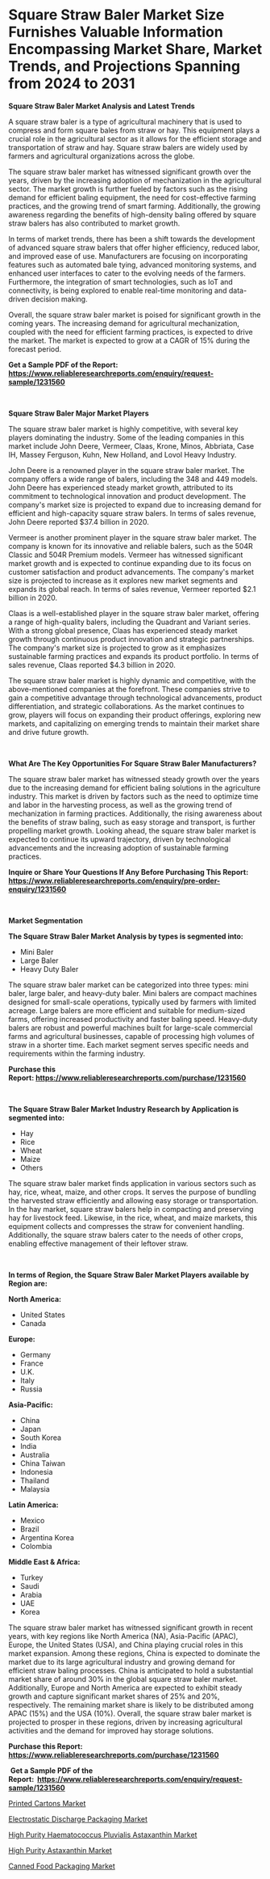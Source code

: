 <p><h1>Square Straw Baler Market Size Furnishes Valuable Information Encompassing Market Share, Market Trends, and Projections Spanning from 2024 to 2031</h1></p><p><strong>Square Straw Baler Market Analysis and Latest Trends</strong></p>
<p><p>A square straw baler is a type of agricultural machinery that is used to compress and form square bales from straw or hay. This equipment plays a crucial role in the agricultural sector as it allows for the efficient storage and transportation of straw and hay. Square straw balers are widely used by farmers and agricultural organizations across the globe.</p><p>The square straw baler market has witnessed significant growth over the years, driven by the increasing adoption of mechanization in the agricultural sector. The market growth is further fueled by factors such as the rising demand for efficient baling equipment, the need for cost-effective farming practices, and the growing trend of smart farming. Additionally, the growing awareness regarding the benefits of high-density baling offered by square straw balers has also contributed to market growth.</p><p>In terms of market trends, there has been a shift towards the development of advanced square straw balers that offer higher efficiency, reduced labor, and improved ease of use. Manufacturers are focusing on incorporating features such as automated bale tying, advanced monitoring systems, and enhanced user interfaces to cater to the evolving needs of the farmers. Furthermore, the integration of smart technologies, such as IoT and connectivity, is being explored to enable real-time monitoring and data-driven decision making.</p><p>Overall, the square straw baler market is poised for significant growth in the coming years. The increasing demand for agricultural mechanization, coupled with the need for efficient farming practices, is expected to drive the market. The market is expected to grow at a CAGR of 15% during the forecast period.</p></p>
<p><strong>Get a Sample PDF of the Report:&nbsp; <a href="https://www.reliableresearchreports.com/enquiry/request-sample/1231560">https://www.reliableresearchreports.com/enquiry/request-sample/1231560</a></strong></p>
<p>&nbsp;</p>
<p><strong>Square Straw Baler Major Market Players</strong></p>
<p><p>The square straw baler market is highly competitive, with several key players dominating the industry. Some of the leading companies in this market include John Deere, Vermeer, Claas, Krone, Minos, Abbriata, Case IH, Massey Ferguson, Kuhn, New Holland, and Lovol Heavy Industry.</p><p>John Deere is a renowned player in the square straw baler market. The company offers a wide range of balers, including the 348 and 449 models. John Deere has experienced steady market growth, attributed to its commitment to technological innovation and product development. The company's market size is projected to expand due to increasing demand for efficient and high-capacity square straw balers. In terms of sales revenue, John Deere reported $37.4 billion in 2020.</p><p>Vermeer is another prominent player in the square straw baler market. The company is known for its innovative and reliable balers, such as the 504R Classic and 504R Premium models. Vermeer has witnessed significant market growth and is expected to continue expanding due to its focus on customer satisfaction and product advancements. The company's market size is projected to increase as it explores new market segments and expands its global reach. In terms of sales revenue, Vermeer reported $2.1 billion in 2020.</p><p>Claas is a well-established player in the square straw baler market, offering a range of high-quality balers, including the Quadrant and Variant series. With a strong global presence, Claas has experienced steady market growth through continuous product innovation and strategic partnerships. The company's market size is projected to grow as it emphasizes sustainable farming practices and expands its product portfolio. In terms of sales revenue, Claas reported $4.3 billion in 2020.</p><p>The square straw baler market is highly dynamic and competitive, with the above-mentioned companies at the forefront. These companies strive to gain a competitive advantage through technological advancements, product differentiation, and strategic collaborations. As the market continues to grow, players will focus on expanding their product offerings, exploring new markets, and capitalizing on emerging trends to maintain their market share and drive future growth.</p></p>
<p>&nbsp;</p>
<p><strong>What Are The Key Opportunities For Square Straw Baler Manufacturers?</strong></p>
<p><p>The square straw baler market has witnessed steady growth over the years due to the increasing demand for efficient baling solutions in the agriculture industry. This market is driven by factors such as the need to optimize time and labor in the harvesting process, as well as the growing trend of mechanization in farming practices. Additionally, the rising awareness about the benefits of straw baling, such as easy storage and transport, is further propelling market growth. Looking ahead, the square straw baler market is expected to continue its upward trajectory, driven by technological advancements and the increasing adoption of sustainable farming practices.</p></p>
<p><strong>Inquire or Share Your Questions If Any Before Purchasing This Report: <a href="https://www.reliableresearchreports.com/enquiry/pre-order-enquiry/1231560">https://www.reliableresearchreports.com/enquiry/pre-order-enquiry/1231560</a></strong></p>
<p>&nbsp;</p>
<p><strong>Market Segmentation</strong></p>
<p><strong>The Square Straw Baler Market Analysis by types is segmented into:</strong></p>
<p><ul><li>Mini Baler</li><li>Large Baler</li><li>Heavy Duty Baler</li></ul></p>
<p><p>The square straw baler market can be categorized into three types: mini baler, large baler, and heavy-duty baler. Mini balers are compact machines designed for small-scale operations, typically used by farmers with limited acreage. Large balers are more efficient and suitable for medium-sized farms, offering increased productivity and faster baling speed. Heavy-duty balers are robust and powerful machines built for large-scale commercial farms and agricultural businesses, capable of processing high volumes of straw in a shorter time. Each market segment serves specific needs and requirements within the farming industry.</p></p>
<p><strong>Purchase this Report:&nbsp;<a href="https://www.reliableresearchreports.com/purchase/1231560">https://www.reliableresearchreports.com/purchase/1231560</a></strong></p>
<p>&nbsp;</p>
<p><strong>The Square Straw Baler Market Industry Research by Application is segmented into:</strong></p>
<p><ul><li>Hay</li><li>Rice</li><li>Wheat</li><li>Maize</li><li>Others</li></ul></p>
<p><p>The square straw baler market finds application in various sectors such as hay, rice, wheat, maize, and other crops. It serves the purpose of bundling the harvested straw efficiently and allowing easy storage or transportation. In the hay market, square straw balers help in compacting and preserving hay for livestock feed. Likewise, in the rice, wheat, and maize markets, this equipment collects and compresses the straw for convenient handling. Additionally, the square straw balers cater to the needs of other crops, enabling effective management of their leftover straw.</p></p>
<p>&nbsp;</p>
<p><strong>In terms of Region, the Square Straw Baler Market Players available by Region are:</strong></p>
<p>
    <p> <strong> North America: </strong>
        <ul>
            <li>United States</li>
            <li>Canada</li>
        </ul>
        </p> 
    <p> <strong> Europe: </strong>
        <ul>
            <li>Germany</li>
            <li>France</li>
            <li>U.K.</li>
            <li>Italy</li>
            <li>Russia</li>
        </ul>
        </p> 
    <p> <strong> Asia-Pacific: </strong>
        <ul>
            <li>China</li>
            <li>Japan</li>
            <li>South Korea</li>
            <li>India</li>
            <li>Australia</li>
            <li>China Taiwan</li>
            <li>Indonesia</li>
            <li>Thailand</li>
            <li>Malaysia</li>
        </ul>
        </p> 
    <p> <strong> Latin America: </strong>
        <ul>
            <li>Mexico</li>
            <li>Brazil</li>
            <li>Argentina Korea</li>
            <li>Colombia</li>
        </ul>
        </p> 
    <p> <strong> Middle East & Africa: </strong>
        <ul>
            <li>Turkey</li>
            <li>Saudi</li>
            <li>Arabia</li>
            <li>UAE</li>
            <li>Korea</li>
        </ul>
    </p>
    </p>
<p><p>The square straw baler market has witnessed significant growth in recent years, with key regions like North America (NA), Asia-Pacific (APAC), Europe, the United States (USA), and China playing crucial roles in this market expansion. Among these regions, China is expected to dominate the market due to its large agricultural industry and growing demand for efficient straw baling processes. China is anticipated to hold a substantial market share of around 30% in the global square straw baler market. Additionally, Europe and North America are expected to exhibit steady growth and capture significant market shares of 25% and 20%, respectively. The remaining market share is likely to be distributed among APAC (15%) and the USA (10%). Overall, the square straw baler market is projected to prosper in these regions, driven by increasing agricultural activities and the demand for improved hay storage solutions.</p></p>
<p><strong>Purchase this Report: <a href="https://www.reliableresearchreports.com/purchase/1231560">https://www.reliableresearchreports.com/purchase/1231560</a></strong></p>
<p>&nbsp;<strong>Get a Sample PDF of the Report:&nbsp;&nbsp;<a href="https://www.reliableresearchreports.com/enquiry/request-sample/1231560">https://www.reliableresearchreports.com/enquiry/request-sample/1231560</a></strong></p>
<p><strong></strong></p>
<p><p><a href="https://medium.com/@frankpeters35/printed-cartons-market-competitive-analysis-market-trends-and-forecast-to-2030-a80e9a6a6f31">Printed Cartons Market</a></p><p><a href="https://medium.com/@frankpeters35/electrostatic-discharge-packaging-market-trends-and-market-analysis-forecasted-for-period-2023-2030-fea808028dc3">Electrostatic Discharge Packaging Market</a></p><p><a href="https://issuu.com/reportprime-2/docs/high-purity-haematococcus-pluvialis-astaxanthin-ma">High Purity Haematococcus Pluvialis Astaxanthin Market</a></p><p><a href="https://issuu.com/reportprime-2/docs/high-purity-astaxanthin-market-size-2030.pptx">High Purity Astaxanthin Market</a></p><p><a href="https://medium.com/@frankpeters35/canned-food-packaging-market-outlook-industry-overview-and-forecast-2023-to-2030-72daf3213ae5">Canned Food Packaging Market</a></p></p>